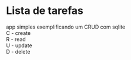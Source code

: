 # Lista de tarefas 
app simples exemplificando um CRUD com sqlite <br/>
C - create<br/>
R - read<br/>
U - update<br/>
D - delete<br/>